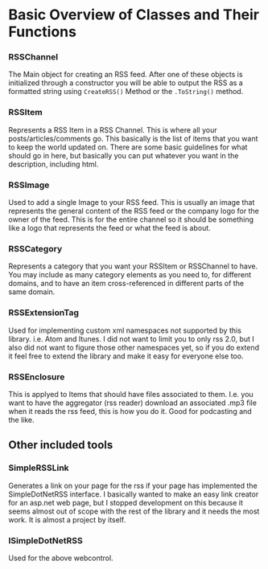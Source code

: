 # Basic Overview of Classes and Their Functions #

### RSSChannel ###
The Main object for creating an RSS feed. After one of these objects is initialized through a constructor you will be able to output the RSS as a formatted string using `CreateRSS()` Method or the `.ToString()` method.

### RSSItem ###
Represents a RSS Item in a RSS Channel. This is where all your posts/articles/comments go. This basically is the list of items that you want to keep the world updated on. There are some basic guidelines for what should go in here, but basically you can put whatever you want in the description, including html.

### RSSImage ###
Used to add a single Image to your RSS feed. This is usually an image that represents the general content of the RSS feed or the company logo for the owner of the feed. This is for the entire channel so it should be something like a logo that represents the feed or what the feed is about.

### RSSCategory ###
Represents a category that you want your RSSItem or RSSChannel to have. You may include as many category elements as you need to, for different domains, and to have an item cross-referenced in different parts of the same domain.

### RSSExtensionTag ###
Used for implementing custom xml namespaces not supported by this library. i.e. Atom and Itunes. I did not want to limit you to only rss 2.0, but I also did not want to figure those other namespaces yet, so if you do extend it feel free to extend the library and make it easy for everyone else too.

### RSSEnclosure ###
This is applyed to Items that should have files associated to them. I.e. you want to have the aggregator (rss reader) download an associated .mp3 file when it reads the rss feed, this is how you do it. Good for podcasting and the like.

## Other included tools ##

### SimpleRSSLink ###
Generates a link on your page for the rss if your page has implemented the SimpleDotNetRSS interface.
I basically wanted to make an easy link creator for an asp.net web page, but I stopped development on this because it seems almost out of scope with the rest of the library and it needs the most work. It is almost a project by itself.

### ISimpleDotNetRSS ###
Used for the above webcontrol.